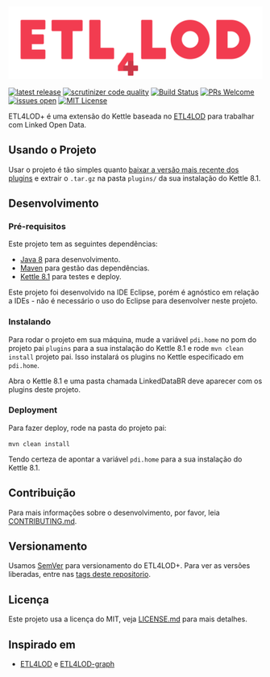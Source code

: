 ![](img/logo_big.png)

[![latest release](https://img.shields.io/github/release/johncurcio/ETL4LODPlus.svg?style=for-the-badge)](https://github.com/johncurcio/ETL4LODPlus/releases) [![scrutinizer code quality](https://img.shields.io/scrutinizer/g/johncurcio/ETL4LODPlus.svg?style=for-the-badge)](https://scrutinizer-ci.com/g/johncurcio/ETL4LODPlus/) [![Build Status](https://img.shields.io/scrutinizer/build/g/johncurcio/ETL4LODPlus.svg?style=for-the-badge)](https://scrutinizer-ci.com/g/johncurcio/ETL4LODPlus/build-status/master) [![PRs Welcome](https://img.shields.io/badge/prs-welcome-f23c50.svg?longCache=true&style=for-the-badge)](http://makeapullrequest.com) [![issues open](https://img.shields.io/github/issues/johncurcio/ETL4LODPlus.svg?style=for-the-badge)](https://github.com/johncurcio/ETL4LODPlus/issues) [![MIT License](https://img.shields.io/badge/license-MIT-FF8B0D.svg?longCache=true&style=for-the-badge)](LICENSE) 

ETL4LOD+ é uma extensão do Kettle baseada no [ETL4LOD](https://github.com/rogersmendonca/ETL4LOD) para trabalhar com Linked Open Data. 

## Usando o Projeto

Usar o projeto é tão simples quanto [baixar a versão mais recente dos plugins](https://github.com/johncurcio/ETL4LODPlus/releases) e extrair o ``.tar.gz`` na pasta ``plugins/`` da sua instalação do Kettle 8.1.

## Desenvolvimento

### Pré-requisitos

Este projeto tem as seguintes dependências:

* [Java 8](https://www.oracle.com/technetwork/java/javase/downloads/jdk8-downloads-2133151.html) para desenvolvimento.
* [Maven](https://maven.apache.org/) para gestão das dependências.
* [Kettle 8.1](https://sourceforge.net/projects/pentaho/) para testes e deploy.

Este projeto foi desenvolvido na IDE Eclipse, porém é agnóstico em relação a IDEs - não é necessário o uso do Eclipse para desenvolver neste projeto.

### Instalando

Para rodar o projeto em sua máquina, mude a variável ``pdi.home`` no pom do projeto pai ``plugins`` para a sua instalação do Kettle 8.1 e rode ``mvn clean install`` projeto pai. Isso instalará os plugins no Kettle especificado em ``pdi.home``.

Abra o Kettle 8.1 e uma pasta chamada LinkedDataBR deve aparecer com os plugins deste projeto. 

### Deployment

Para fazer deploy, rode na pasta do projeto pai:

``mvn clean install``

Tendo certeza de apontar a variável ``pdi.home`` para a sua instalação do Kettle 8.1.

## Contribuição

Para mais informações sobre o desenvolvimento, por favor, leia [CONTRIBUTING.md](CONTRIBUTING.md).

## Versionamento

Usamos [SemVer](http://semver.org/) para versionamento do ETL4LOD+. Para ver as versões liberadas, entre nas [tags deste repositorio](https://github.com/johncurcio/ETL4LODPlus/tags).

## Licença

Este projeto usa a licença do MIT, veja [LICENSE.md](LICENSE) para mais detalhes.

## Inspirado em

* [ETL4LOD](https://github.com/rogersmendonca/ETL4LOD) e [ETL4LOD-graph](https://github.com/rogersmendonca/ETL4LOD-Graph)